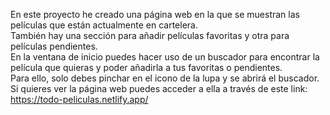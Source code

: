En este proyecto he creado una página web en la que se muestran las películas que están actualmente en cartelera.
<br>También hay una sección para añadir películas favoritas y otra para películas pendientes. 
<br>En la ventana de inicio puedes hacer uso de un buscador para encontrar la película que quieras y poder añadirla a tus favoritas o pendientes.
<br>Para ello, solo debes pinchar en el icono de la lupa y se abrirá el buscador.
<br>Si quieres ver la página web puedes acceder a ella a través de este link: https://todo-peliculas.netlify.app/
